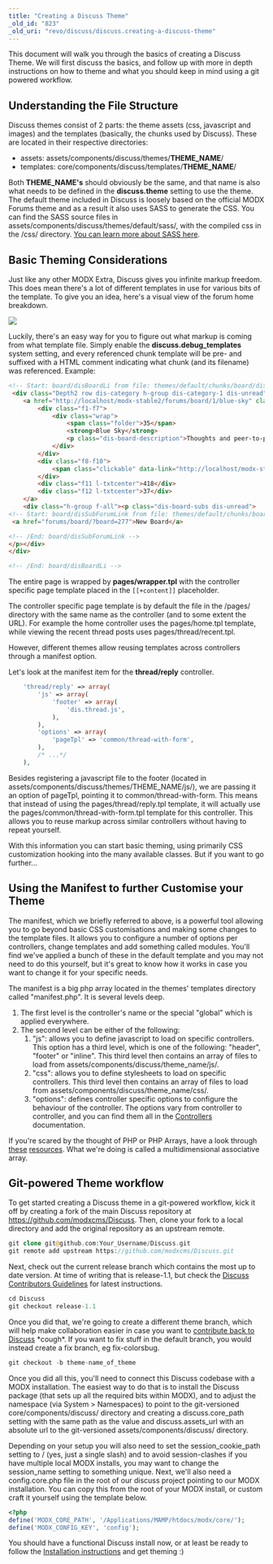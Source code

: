 ```yaml
---
title: "Creating a Discuss Theme"
_old_id: "823"
_old_uri: "revo/discuss/discuss.creating-a-discuss-theme"
---
```


This document will walk you through the basics of creating a Discuss Theme. We will first discuss the basics, and follow up with more in depth instructions on how to theme and what you should keep in mind using a git powered workflow.

## Understanding the File Structure

Discuss themes consist of 2 parts: the theme assets (css, javascript and images) and the templates (basically, the chunks used by Discuss). These are located in their respective directories:

- assets: assets/components/discuss/themes/**THEME\_NAME**/
- templates: core/components/discuss/templates/**THEME\_NAME**/

Both **THEME\_NAME's** should obviously be the same, and that name is also what needs to be defined in the **discuss.theme** setting to use the theme.
The default theme included in Discuss is loosely based on the official MODX Forums theme and as a result it also uses SASS to generate the CSS. You can find the SASS source files in assets/components/discuss/themes/default/sass/, with the compiled css in the /css/ directory. [You can learn more about SASS here](http://sass-lang.com/).

## Basic Theming Considerations

Just like any other MODX Extra, Discuss gives you infinite markup freedom. This does mean there's a lot of different templates in use for various bits of the template. To give you an idea, here's a visual view of the forum home breakdown.

![](https://www.evernote.com/shard/s265/sh/14aa5e38-ec33-4a44-be2d-ba2698f1d6ab/b9f56412352884f8e6f9522a638d45ea/res/35d30b10-9174-4430-a8c4-286c203cfae5/skitch.png)

Luckily, there's an easy way for you to figure out what markup is coming from what template file. Simply enable the **discuss.debug\_templates** system setting, and every referenced chunk template will be pre- and suffixed with a HTML comment indicating what chunk (and its filename) was referenced. Example:

``` html
<!-- Start: board/disBoardLi from file: themes/default/chunks/board/disboardli.chunk.tpl -->
 <div class="Depth2 row dis-category h-group dis-category-1 dis-unread">
    <a href="http://localhost/modx-stable2/forums/board/1/blue-sky" class="h-group">
        <div class="f1-f7">
            <div class="wrap">
                <span class="folder">35</span>
                <strong>Blue Sky</strong>
                <p class="dis-board-description">Thoughts and peer-to-peer discussions for Partners only</p>
            </div>
        </div>
        <div class="f8-f10">
            <span class="clickable" data-link="http://localhost/modx-stable2/forums/thread/74739/this-is-a-test/#dis-post-414487">This is a test</span>
        </div>
        <div class="f11 l-txtcenter">418</div>
        <div class="f12 l-txtcenter">37</div>
    </a>
    <div class="h-group f-all"><p class="dis-board-subs dis-unread">
<!-- Start: board/disSubForumLink from file: themes/default/chunks/board/dissubforumlink.chunk.tpl -->
 <a href="forums/board/?board=277">New Board</a>

<!-- /End: board/disSubForumLink -->
</p></div>
</div>

<!-- /End: board/disBoardLi -->
```

The entire page is wrapped by **pages/wrapper.tpl** with the controller specific page template placed in the `[[+content]]` placeholder.

The controller specific page template is by default the file in the /pages/ directory with the same name as the controller (and to some extent the URL). For example the home controller uses the pages/home.tpl template, while viewing the recent thread posts uses pages/thread/recent.tpl.

However, different themes allow reusing templates across controllers through a manifest option.

Let's look at the manifest item for the **thread/reply** controller.

``` php
    'thread/reply' => array(
        'js' => array(
            'footer' => array(
                'dis.thread.js',
            ),
        ),
        'options' => array(
            'pageTpl' => 'common/thread-with-form',
        ),
        /* ...*/
    ),
```

Besides registering a javascript file to the footer (located in assets/components/discuss/themes/THEME\_NAME/js/), we are passing it an option of pageTpl, pointing it to common/thread-with-form. This means that instead of using the pages/thread/reply.tpl template, it will actually use the pages/common/thread-with-form.tpl template for this controller. This allows you to reuse markup across similar controllers without having to repeat yourself.

With this information you can start basic theming, using primarily CSS customization hooking into the many available classes. But if you want to go further...

## Using the Manifest to further Customise your Theme

The manifest, which we briefly referred to above, is a powerful tool allowing you to go beyond basic CSS customisations and making some changes to the template files. It allows you to configure a number of options per controllers, change templates and add something called modules. You'll find we've applied a bunch of these in the default template and you may not need to do this yourself, but it's great to know how it works in case you want to change it for your specific needs.

The manifest is a big php array located in the themes' templates directory called "manifest.php". It is several levels deep.

1. The first level is the controller's name or the special "global" which is applied everywhere.
2. The second level can be either of the following:
     1. "js": allows you to define javascript to load on specific controllers. This option has a third level, which is one of the following: "header", "footer" or "inline". This third level then contains an array of files to load from assets/components/discuss/theme\_name/js/.
     2. "css": allows you to define stylesheets to load on specific controllers. This third level then contains an array of files to load from assets/components/discuss/theme\_name/css/.
     3. "options": defines controller specific options to configure the behaviour of the controller. The options vary from controller to controller, and you can find them all in the [Controllers](extras/discuss/discuss.controllers "Discuss.Controllers") documentation.

If you're scared by the thought of PHP or PHP Arrays, have a look through [these](http://www.tizag.com/phpT/arrays.php) [resources](http://www.htmlandphp.com/beginner-php/207-introduction-to-arrays-in-php.html). What we're doing is called a multidimensional associative array.

## Git-powered Theme workflow

To get started creating a Discuss theme in a git-powered workflow, kick it off by creating a fork of the main Discuss repository at <https://github.com/modxcms/Discuss>. Then, clone your fork to a local directory and add the original repository as an upstream remote.

``` php
git clone git@github.com:Your_Username/Discuss.git
git remote add upstream https://github.com/modxcms/Discuss.git
```

Next, check out the current release branch which contains the most up to date version. At time of writing that is release-1.1, but check the [Discuss Contributors Guidelines](extras/discuss/discuss.contributing "Discuss.Contributing") for latest instructions.

``` php
cd Discuss
git checkout release-1.1
```

Once you did that, we're going to create a different theme branch, which will help make collaboration easier in case you want to [contribute back to Discuss](extras/discuss/discuss.contributing "Discuss.Contributing") \*cough\*. If you want to fix stuff in the default branch, you would instead create a fix branch, eg fix-colorsbug.

``` php
git checkout -b theme-name_of_theme
```

Once you did all this, you'll need to connect this Discuss codebase with a MODX installation. The easiest way to do that is to install the Discuss package (that sets up all the required bits within MODX), and to adjust the namespace (via System > Namespaces) to point to the git-versioned core/components/discuss/ directory and creating a discuss.core\_path setting with the same path as the value and discuss.assets\_url with an absolute url to the git-versioned assets/components/discuss/ directory.

Depending on your setup you will also need to set the session\_cookie\_path setting to / (yes, just a single slash) and to avoid session-clashes if you have multiple local MODX installs, you may want to change the session\_name setting to something unique. Next, we'll also need a config.core.php file in the root of our discuss project pointing to our MODX installation. You can copy this from the root of your MODX install, or custom craft it yourself using the template below.

``` php
<?php
define('MODX_CORE_PATH', '/Applications/MAMP/htdocs/modx/core/');
define('MODX_CONFIG_KEY', 'config');
```

You should have a functional Discuss install now, or at least be ready to follow the [Installation instructions](extras/discuss/discuss.installation "Discuss.Installation") and get theming :)
